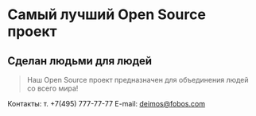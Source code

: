 # Самый лучший Open Source проект

## Сделан людьми для людей

> Наш Open Source проект предназначен для объединения людей со всего мира!

Контакты:
т. +7(495) 777-77-77
E-mail: deimos@fobos.com
